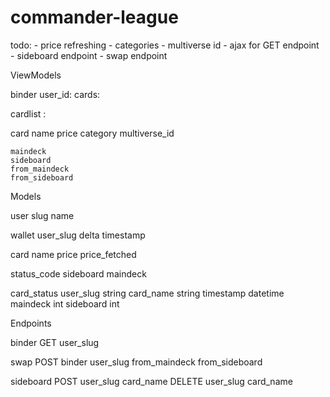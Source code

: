 # commander-league

todo:
    - price refreshing
    - categories
    - multiverse id
    - ajax for GET endpoint
    - sideboard endpoint
    - swap endpoint

ViewModels

binder
    user_id:    <string>
    cards:      <cardlist>

cardlist
    <string>: <card>

card
    name
    price
    category
    multiverse_id

    maindeck
    sideboard
    from_maindeck
    from_sideboard

Models

user
    slug
    name

wallet
    user_slug
    delta
    timestamp

card
    name
    price
    price_fetched

status_code
    sideboard
    maindeck

card_status
    user_slug   string
    card_name   string
    timestamp   datetime
    maindeck    int
    sideboard   int

Endpoints

binder
    GET
        user_slug

swap
    POST
        binder
            user_slug
            from_maindeck
            from_sideboard

sideboard
    POST
        user_slug
        card_name
    DELETE
        user_slug
        card_name
